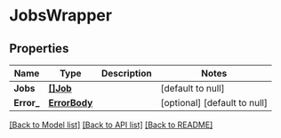 # JobsWrapper

## Properties
Name | Type | Description | Notes
------------ | ------------- | ------------- | -------------
**Jobs** | [**[]Job**](Job.md) |  | [default to null]
**Error_** | [**ErrorBody**](ErrorBody.md) |  | [optional] [default to null]

[[Back to Model list]](../README.md#documentation-for-models) [[Back to API list]](../README.md#documentation-for-api-endpoints) [[Back to README]](../README.md)


